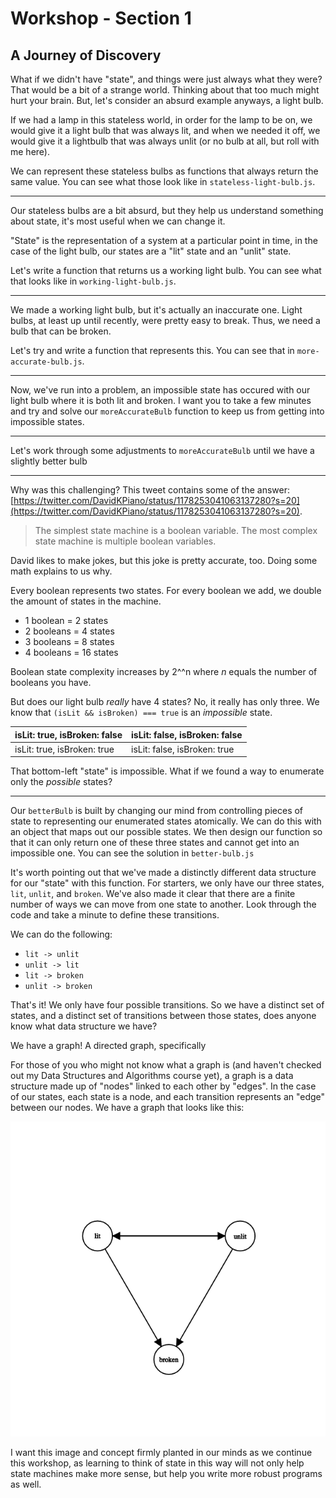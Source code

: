 # Workshop - Section 1
## A Journey of Discovery

What if we didn't have "state", and things were just always what they were? That would be a bit of a strange world. Thinking about that too much might hurt your brain. But, let's consider an absurd example anyways, a light bulb.

If we had a lamp in this stateless world, in order for the lamp to be on, we would give it a light bulb that was always lit, and when we needed it off, we would give it a lightbulb that was always unlit (or no bulb at all, but roll with me here).

We can represent these stateless bulbs as functions that always return the same value. You can see what those look like in `stateless-light-bulb.js`.

---

Our stateless bulbs are a bit absurd, but they help us understand something about state, it's most useful when we can change it.

"State" is the representation of a system at a particular point in time, in the case of the light bulb, our states are a "lit" state and an "unlit" state.

Let's write a function that returns us a working light bulb. You can see what that looks like in `working-light-bulb.js`.

---

We made a working light bulb, but it's actually an inaccurate one. Light bulbs,
at least up until recently, were pretty easy to break. Thus, we need a bulb
that can be broken.

Let's try and write a function that represents this. You can see that in `more-accurate-bulb.js`.

---

Now, we've run into a problem, an impossible state has occured with our light bulb where it is both lit and broken. I want you to take a few minutes and try and solve our `moreAccurateBulb` function to keep us from getting into impossible states.

---

Let's work through some adjustments to `moreAccurateBulb` until we have a slightly better bulb

---

Why was this challenging? This tweet contains some of the answer: [https://twitter.com/DavidKPiano/status/1178253041063137280?s=20](https://twitter.com/DavidKPiano/status/1178253041063137280?s=20).

> The simplest state machine is a boolean variable. The most complex state machine is multiple boolean variables.

David likes to make jokes, but this joke is pretty accurate, too. Doing some math explains to us why.

Every boolean represents two states. For every boolean we add, we double the amount of states in the machine.

- 1 boolean = 2 states
- 2 booleans = 4 states
- 3 booleans = 8 states
- 4 booleans = 16 states

Boolean state complexity increases by 2^^n where _n_ equals the number of booleans you have.

But does our light bulb _really_ have 4 states? No, it really has only three. We know that `(isLit && isBroken) === true` is an _impossible_ state.

| isLit: true, isBroken: false | isLit: false, isBroken: false |
| ---------------------------- | ----------------------------- |
| isLit: true, isBroken: true  | isLit: false, isBroken: true  |

That bottom-left "state" is impossible. What if we found a way to enumerate only the _possible_ states?

---

Our `betterBulb` is built by changing our mind from controlling pieces of state to representing our enumerated states atomically. We can do this with an object that maps out our possible states. We then design our function so that it can only return one of these three states and cannot get into an impossible one.
You can see the solution in `better-bulb.js`

It's worth pointing out that we've made a distinctly different data structure for our "state" with this function. For starters, we only have our three states, `lit`, `unlit`, and `broken`. We've also made it clear that there are a finite number of ways we can move from one state to another. Look through the code and take a minute to define these transitions.

We can do the following:
* `lit -> unlit`
* `unlit -> lit`
* `lit -> broken`
* `unlit -> broken`

That's it! We only have four possible transitions. So we have a distinct set of states, and a distinct set of transitions between those states, does anyone know what data structure we have?

We have a graph! A directed graph, specifically

For those of you who might not know what a graph is (and haven't checked out my Data Structures and Algorithms course yet), a graph is a data structure made up of "nodes" linked to each other by "edges". In the case of our states, each state is a node, and each transition represents an "edge" between our nodes. We have a graph that looks like this:

![](../images/lightBulbGraph.png)

I want this image and concept firmly planted in our minds as we continue this workshop, as learning to think of state in this way will not only help state machines make more sense, but help you write more robust programs as well.
